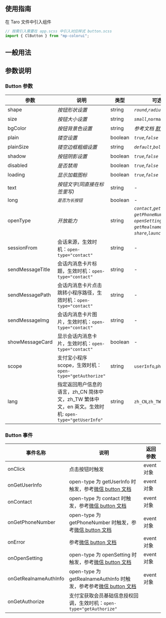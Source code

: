 ## 使用指南

在 Taro 文件中引入组件

```js
// 按需引入需要在 app.scss 中引入对应样式 button.scss
import { ClButton } from "mp-colorui";
```

## 一般用法

<CodeShow componentName='button' />

## 参数说明

### Button 参数

| 参数             | 说明                                                                                                 | 类型    | 可选值                                                                                                                                              | 默认值      |
| ---------------- | ---------------------------------------------------------------------------------------------------- | ------- | --------------------------------------------------------------------------------------------------------------------------------------------------- | ----------- |
| shape            | _按钮形状设置_                                                                                       | string  | _`round`_,_`radius`_                                                                                                                                | _`radius`_  |
| size             | _按钮大小设置_                                                                                       | string  | _`small`_,`normal`,_`large`_                                                                                                                        | _`normal`_  |
| bgColor          | _按钮背景色设置_                                                                                     | string  | _参考文档 [默认色](/mp-colorui-doc/home/color)_                                                                                                     | _`blue`_    |
| plain            | _镂空设置_                                                                                           | boolean | _`true`_,_`false`_                                                                                                                                  | _`false`_   |
| plainSize        | _镂空边框粗细设置_                                                                                   | string  | _`default`_,_`bold`_                                                                                                                                | _`default`_ |
| shadow           | _按钮阴影设置_                                                                                       | boolean | _`true`_,_`false`_                                                                                                                                  | _`true`_    |
| disabled         | _是否禁用_                                                                                           | boolean | _`true`_,_`false`_                                                                                                                                  | _`false`_   |
| loading          | _显示加载图标_                                                                                       | boolean | _`true`_,_`false`_                                                                                                                                  | _`false`_   |
| text             | _按钮文字(同直接在标签里写)_                                                                         | string  | -                                                                                                                                                   | -           |
| long             | _`是否为长按钮`_                                                                                     | boolean | -                                                                                                                                                   | `false`     |
| openType         | _开放能力_                                                                                           | string  | _`contact`_,_`getUserInfo`_,<br />_`getPhoneNumber`_,<br />_`openSetting`_,_`feedback`_,<br />_`getRealnameAuthInfo`_,<br />_`share`_,_`launchApp`_ | -           |
| sessionFrom      | 会话来源，生效时机：`open-type="contact"`                                                            | string  | -                                                                                                                                                   | -           |
| sendMessageTitle | 会话内消息卡片标题，生效时机：`open-type="contact"`                                                  | string  | -                                                                                                                                                   | -           |
| sendMessagePath  | 会话内消息卡片点击跳转小程序路径，生效时机：`open-type="contact"`                                    | string  | -                                                                                                                                                   | 当前标题    |
| sendMessageImg   | 会话内消息卡片图片，生效时机：`open-type="contact"`                                                  | string  | -                                                                                                                                                   | 截图        |
| showMessageCard  | 显示会话内消息卡片，生效时机：`open-type="contact"`                                                  | boolean | -                                                                                                                                                   | false       |
| scope            | 支付宝小程序 scope，生效时机：`open-type="getAuthorize"`                                             | string  | `userInfo`,`phoneNumber`                                                                                                                            | -           |
| lang             | 指定返回用户信息的语言，zh_CN 简体中文，zh_TW 繁体中文，en 英文。生效时机: `open-type="getUserInfo"` | string  | `zh_CN`,`zh_TW`,`en`                                                                                                                                | -           |

### Button 事件

| 事件名称              | 说明                                                                                                                                        | 返回参数   |
| --------------------- | ------------------------------------------------------------------------------------------------------------------------------------------- | ---------- |
| onClick               | 点击按钮时触发                                                                                                                              | event 对象 |
| onGetUserInfo         | open-type 为 getUserInfo 时触发，参考[微信 button 文档](https://developers.weixin.qq.com/miniprogram/dev/component/button.html)             | event 对象 |
| onContact             | open-type 为 contact 时触发，参考[微信 button 文档](https://developers.weixin.qq.com/miniprogram/dev/component/button.html)                 | event 对象 |
| onGetPhoneNumber      | open-type 为 getPhoneNumber 时触发，参考[微信 button 文档](https://developers.weixin.qq.com/miniprogram/dev/component/button.html)          | event 对象 |
| onError               | 参考[微信 button 文档](https://developers.weixin.qq.com/miniprogram/dev/component/button.html)                                              | event 对象 |
| onOpenSetting         | open-type 为 openSetting 时触发，参考[微信 button 文档](https://developers.weixin.qq.com/miniprogram/dev/component/button.html)             | event 对象 |
| onGetRealnameAuthInfo | open-type 为 getRealnameAuthInfo 时触发，参考参考[微信 button 文档](https://developers.weixin.qq.com/miniprogram/dev/component/button.html) | event 对象 |
| onGetAuthorize        | 支付宝获取会员基础信息授权回调，生效时机：`open-type="getAuthorize"`                                                                        |            |

<FloatPhone url="https://yinliangdream.github.io/mp-colorui-h5-demo/#/pages/components/button/index" />
